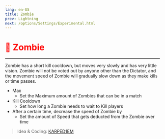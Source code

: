 ```yaml
---
lang: en-US
title: Zombie
prev: Lightning
next: /options/Settings/Experimental.html
---
```


# <font color=red>🧟 <b>Zombie</b></font> <Badge text="Impostor" type="tip" vertical="middle"/>
---

Zombie has a short kill cooldown, but moves very slowly and has very little vision. Zombie will not be voted out by anyone other than the Dictator, and the movement speed of Zombie will gradually slow down as they make kills or time passes.
* Max
  * Set the Maximum amount of Zombies that can be in a match
* Kill Cooldown
  * Set how long a Zombie needs to wait to Kill players
* After a certain time, decrease the speed of Zombie by
  * Set the amount of Speed that gets deducted from the Zombie over time

> Idea & Coding: [KARPED1EM](https://github.com/KARPED1EM)